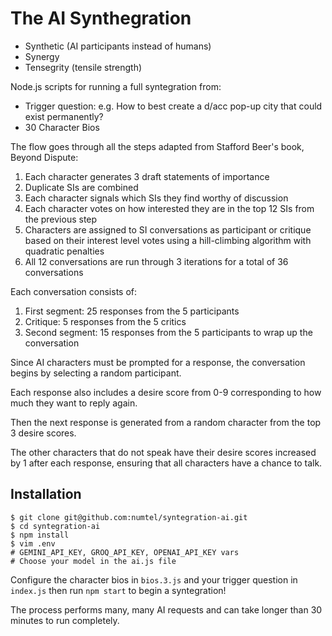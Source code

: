 # The AI Synthegration

* Synthetic (AI participants instead of humans)
* Synergy
* Tensegrity (tensile strength)

Node.js scripts for running a full syntegration from:

* Trigger question: e.g. How to best create a d/acc pop-up city that could exist permanently?
* 30 Character Bios

The flow goes through all the steps adapted from Stafford Beer's book, Beyond Dispute:

1. Each character generates 3 draft statements of importance
2. Duplicate SIs are combined
3. Each character signals which SIs they find worthy of discussion
4. Each character votes on how interested they are in the top 12 SIs from the previous step
5. Characters are assigned to SI conversations as participant or critique based on their interest level votes using a hill-climbing algorithm with quadratic penalties
6. All 12 conversations are run through 3 iterations for a total of 36 conversations

Each conversation consists of:

1. First segment: 25 responses from the 5 participants
2. Critique: 5 responses from the 5 critics
3. Second segment: 15 responses from the 5 participants to wrap up the conversation

Since AI characters must be prompted for a response, the conversation begins by selecting a random participant.

Each response also includes a desire score from 0-9 corresponding to how much they want to reply again.

Then the next response is generated from a random character from the top 3 desire scores.

The other characters that do not speak have their desire scores increased by 1 after each response, ensuring that all characters have a chance to talk.

## Installation

```
$ git clone git@github.com:numtel/syntegration-ai.git
$ cd syntegration-ai
$ npm install
$ vim .env
# GEMINI_API_KEY, GROQ_API_KEY, OPENAI_API_KEY vars
# Choose your model in the ai.js file
```

Configure the character bios in `bios.3.js` and your trigger question in `index.js` then run `npm start` to begin a syntegration!

The process performs many, many AI requests and can take longer than 30 minutes to run completely.


